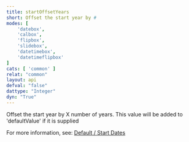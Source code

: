 ```yaml
---
title: startOffsetYears
short: Offset the start year by #
modes: [
	'datebox',
	'calbox',
	'flipbox',
	'slidebox',
	'datetimebox',
	'datetimeflipbox'
]
cats: [ 'common' ]
relat: "common"
layout: api
defval: "false"
dattype: "Integer"
dyn: "True"
---
```


Offset the start year by X number of years.  This value will be added to 'defaultValue' if it is supplied

For more information, see: [Default / Start Dates]({{site.basesite}}doc/4-1-defaults/)
